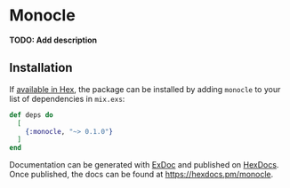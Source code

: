 # Monocle

**TODO: Add description**

## Installation

If [available in Hex](https://hex.pm/docs/publish), the package can be installed
by adding `monocle` to your list of dependencies in `mix.exs`:

```elixir
def deps do
  [
    {:monocle, "~> 0.1.0"}
  ]
end
```

Documentation can be generated with [ExDoc](https://github.com/elixir-lang/ex_doc)
and published on [HexDocs](https://hexdocs.pm). Once published, the docs can
be found at <https://hexdocs.pm/monocle>.

